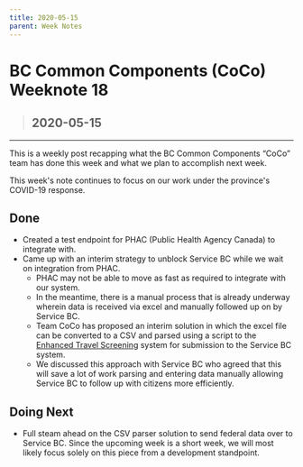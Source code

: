 ```yaml
---
title: 2020-05-15
parent: Week Notes
---
```

# BC Common Components (CoCo) Weeknote 18
> ## 2020-05-15
___

This is a weekly post recapping what the BC Common Components “CoCo” team has done this week and what we plan to accomplish next week.

This week's note continues to focus on our work under the province's COVID-19 response.

## Done
- Created a test endpoint for PHAC (Public Health Agency Canada) to integrate with.
- Came up with an interim strategy to unblock Service BC while we wait on integration from PHAC.
  - PHAC may not be able to move as fast as required to integrate with our system.
  - In the meantime, there is a manual process that is already underway wherein data is received via excel and manually followed up on by Service BC.
  - Team CoCo has proposed an interim solution in which the excel file can be converted to a CSV and parsed using a script to the [Enhanced Travel Screening](https://www.travelscreening.gov.bc.ca/) system for submission to the Service BC system.
  - We discussed this approach with Service BC who agreed that this will save a lot of work parsing and entering data manually allowing Service BC to follow up with citizens more efficiently.

## Doing Next
- Full steam ahead on the CSV parser solution to send federal data over to Service BC. Since the upcoming week is a short week, we will most likely focus solely on this piece from a development standpoint.
